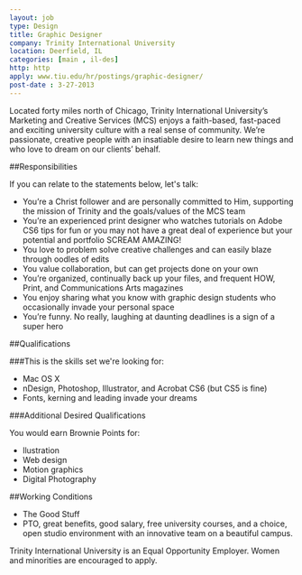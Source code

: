 ```yaml
---
layout: job
type: Design
title: Graphic Designer
company: Trinity International University
location: Deerfield, IL
categories: [main , il-des]
http: http
apply: www.tiu.edu/hr/postings/graphic-designer/
post-date : 3-27-2013
---
```


Located forty miles north of Chicago, Trinity International University’s Marketing and Creative Services (MCS) enjoys a faith-based, fast-paced and exciting university culture with a real sense of community. We’re passionate, creative people with an insatiable desire to learn new things and who love to dream on our clients’ behalf.

##Responsibilities

If you can relate to the statements below, let's talk:

* You’re a Christ follower and are personally committed to Him, supporting the mission of Trinity and the goals/values of the MCS team
* You’re an experienced print designer who watches tutorials on Adobe CS6 tips for fun or you may not have a great deal of experience but your potential and portfolio SCREAM AMAZING!
* You love to problem solve creative challenges and can easily blaze through oodles of edits
* You value collaboration, but can get projects done on your own
* You’re organized, continually back up your files, and frequent HOW, Print, and Communications Arts magazines
* You enjoy sharing what you know with graphic design students who occasionally invade your personal space
* You’re funny. No really, laughing at daunting deadlines is a sign of a super hero

##Qualifications

###This is the skills set we're looking for:

* Mac OS X
* nDesign, Photoshop, Illustrator, and Acrobat CS6 (but CS5 is fine)
* Fonts, kerning and leading invade your dreams

###Additional Desired Qualifications

You would earn Brownie Points for:

* llustration
* Web design
* Motion graphics
* Digital Photography

##Working Conditions

* The Good Stuff
* PTO, great benefits, good salary, free university courses, and a choice, open studio environment with an innovative team on a beautiful campus.

Trinity International University is an Equal Opportunity Employer. Women and minorities are encouraged to apply.